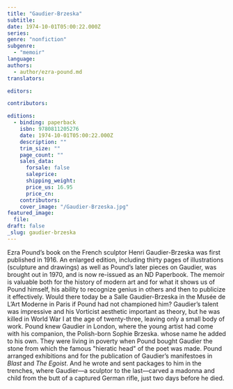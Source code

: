 ```yaml
---
title: "Gaudier-Brzeska"
subtitle:
date: 1974-10-01T05:00:22.000Z
series:
genre: "nonfiction"
subgenre:
  - "memoir"
language:
authors:
  - author/ezra-pound.md
translators:

editors:

contributors:

editions:
  - binding: paperback
    isbn: 9780811205276
    date: 1974-10-01T05:00:22.000Z
    description: ""
    trim_size: ""
    page_count: ""
    sales_data:
      forsale: false
      saleprice:
      shipping_weight:
      price_us: 16.95
      price_cn:
    contributors:
    cover_image: "/Gaudier-Brzeska.jpg"
featured_image:
  file:
draft: false
_slug: gaudier-brzeska
---
```


Ezra Pound’s book on the French sculptor Henri Gaudier-Brzeska was first published in 1916. An enlarged edition, including thirty pages of illustrations (sculpture and drawings) as well as Pound’s later pieces on Gaudier, was brought out in 1970, and is now re-issued as an ND Paperbook. The memoir is valuable both for the history of modern art and for what it shows us of Pound himself, his ability to recognize genius in others and then to publicize it effectively. Would there today be a Salle Gaudier-Brzeska in the Musée de L’Art Moderne in Paris if Pound had not championed him? Gaudier’s talent was impressive and his Vorticist aesthetic important as theory, but he was killed in World War I at the age of twenty-three, leaving only a small body of work. Pound knew Gaudier in London, where the young artist had come with his companion, the Polish-born Sophie Brzeska. whose name he added to his own. They were living in poverty when Pound bought Gaudier the stone from which the famous "hieratic head" of the poet was made. Pound arranged exhibitions and for the publication of Gaudier’s manifestoes in _Blast_ and _The Egoist_. And he wrote and sent packages to him in the trenches, where Gaudier––a sculptor to the last––carved a madonna and child from the butt of a captured German rifle, just two days before he died.

